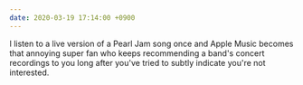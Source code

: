 ```yaml
---
date: 2020-03-19 17:14:00 +0900
---
```


I listen to a live version of a Pearl Jam song once and Apple Music becomes that annoying super fan who keeps recommending a band's concert recordings to you long after you've tried to subtly indicate you're not interested.
